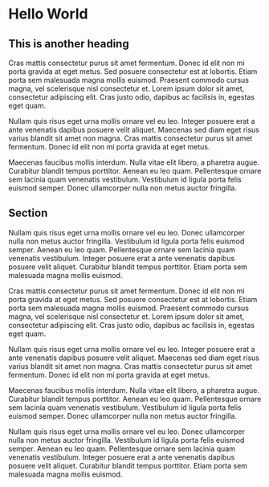 # Hello World

## This is another heading

Cras mattis consectetur purus sit amet fermentum. Donec id elit non mi porta gravida at eget metus. Sed posuere consectetur est at lobortis. Etiam porta sem malesuada magna mollis euismod. Praesent commodo cursus magna, vel scelerisque nisl consectetur et. Lorem ipsum dolor sit amet, consectetur adipiscing elit. Cras justo odio, dapibus ac facilisis in, egestas eget quam.

Nullam quis risus eget urna mollis ornare vel eu leo. Integer posuere erat a ante venenatis dapibus posuere velit aliquet. Maecenas sed diam eget risus varius blandit sit amet non magna. Cras mattis consectetur purus sit amet fermentum. Donec id elit non mi porta gravida at eget metus.

Maecenas faucibus mollis interdum. Nulla vitae elit libero, a pharetra augue. Curabitur blandit tempus porttitor. Aenean eu leo quam. Pellentesque ornare sem lacinia quam venenatis vestibulum. Vestibulum id ligula porta felis euismod semper. Donec ullamcorper nulla non metus auctor fringilla.

## Section

Nullam quis risus eget urna mollis ornare vel eu leo. Donec ullamcorper nulla non metus auctor fringilla. Vestibulum id ligula porta felis euismod semper. Aenean eu leo quam. Pellentesque ornare sem lacinia quam venenatis vestibulum. Integer posuere erat a ante venenatis dapibus posuere velit aliquet. Curabitur blandit tempus porttitor. Etiam porta sem malesuada magna mollis euismod.

Cras mattis consectetur purus sit amet fermentum. Donec id elit non mi porta gravida at eget metus. Sed posuere consectetur est at lobortis. Etiam porta sem malesuada magna mollis euismod. Praesent commodo cursus magna, vel scelerisque nisl consectetur et. Lorem ipsum dolor sit amet, consectetur adipiscing elit. Cras justo odio, dapibus ac facilisis in, egestas eget quam.

Nullam quis risus eget urna mollis ornare vel eu leo. Integer posuere erat a ante venenatis dapibus posuere velit aliquet. Maecenas sed diam eget risus varius blandit sit amet non magna. Cras mattis consectetur purus sit amet fermentum. Donec id elit non mi porta gravida at eget metus.

Maecenas faucibus mollis interdum. Nulla vitae elit libero, a pharetra augue. Curabitur blandit tempus porttitor. Aenean eu leo quam. Pellentesque ornare sem lacinia quam venenatis vestibulum. Vestibulum id ligula porta felis euismod semper. Donec ullamcorper nulla non metus auctor fringilla.

Nullam quis risus eget urna mollis ornare vel eu leo. Donec ullamcorper nulla non metus auctor fringilla. Vestibulum id ligula porta felis euismod semper. Aenean eu leo quam. Pellentesque ornare sem lacinia quam venenatis vestibulum. Integer posuere erat a ante venenatis dapibus posuere velit aliquet. Curabitur blandit tempus porttitor. Etiam porta sem malesuada magna mollis euismod.

